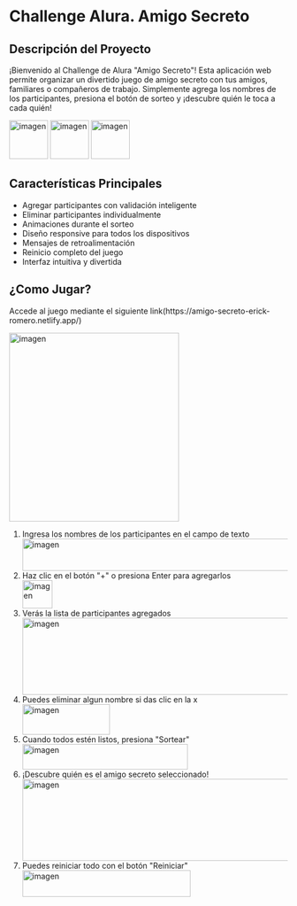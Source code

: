 <h1>Challenge Alura. Amigo Secreto</h1>

<h2>Descripción del Proyecto</h2>
<p>¡Bienvenido al Challenge de Alura "Amigo Secreto"! Esta aplicación web permite organizar un divertido juego de amigo secreto con tus amigos, familiares o compañeros de trabajo. Simplemente agrega los nombres de los participantes, presiona el botón de sorteo y ¡descubre quién le toca a cada quién!</p>
<img width="70" height="70" alt="imagen" src="https://github.com/user-attachments/assets/63672f12-d25a-4d17-8f7d-20f7ac2e9144" />
<img width="70" height="70" alt="imagen" src="https://github.com/user-attachments/assets/aca67ee4-e9e8-4501-b6d3-d75e990da5b2" />
<img width="70" height="70" alt="imagen" src="https://github.com/user-attachments/assets/c3afd8b9-101c-42d0-91d5-cb369f07f1bb" />

<h2>Características Principales</h2>
<ul>
  <li>Agregar participantes con validación inteligente</li>
  <li>Eliminar participantes individualmente</li>
  <li>Animaciones durante el sorteo</li>
  <li>Diseño responsive para todos los dispositivos</li>
  <li>Mensajes de retroalimentación</li>
  <li>Reinicio completo del juego</li>
  <li>Interfaz intuitiva y divertida</li>
</ul>

<h2>¿Como Jugar?</h2>
<p>Accede al juego mediante el siguiente link(https://amigo-secreto-erick-romero.netlify.app/)</p>
<img width="307" height="341" alt="imagen" src="https://github.com/user-attachments/assets/951ff605-a718-45a5-8986-f5dd03676578" />
<ol>
  <li>Ingresa los nombres de los participantes en el campo de texto</li>
  <img width="603" height="58" alt="imagen" src="https://github.com/user-attachments/assets/3267993f-da2e-4a32-9cb0-c1bbabbbe7b0" />
  <li>Haz clic en el botón "+" o presiona Enter para agregarlos</li>
  <img width="54" height="51" alt="imagen" src="https://github.com/user-attachments/assets/0ace6022-6cf0-434f-9903-f651ca017851" />
  <li>Verás la lista de participantes agregados</li>
  <img width="653" height="139" alt="imagen" src="https://github.com/user-attachments/assets/abc1be40-2e37-4d9f-9ed8-9be77e62c8d2" />
  <li>Puedes eliminar algun nombre si das clic en la x</li>
  <img width="158" height="55" alt="imagen" src="https://github.com/user-attachments/assets/cd16bcbc-a8ff-4d7b-9bbe-a69cd1e41f8b" />
  <li>Cuando todos estén listos, presiona "Sortear"</li>
  <img width="299" height="46" alt="imagen" src="https://github.com/user-attachments/assets/707e017f-442f-46c1-8638-db24a1a53035" />
  <li>¡Descubre quién es el amigo secreto seleccionado!</li>
  <img width="650" height="148" alt="imagen" src="https://github.com/user-attachments/assets/b88ad3f2-1864-4f80-aa1b-e54f5c42a451" />
  <li>Puedes reiniciar todo con el botón "Reiniciar"</li>
  <img width="304" height="48" alt="imagen" src="https://github.com/user-attachments/assets/4f26d18f-2d3b-4d48-9513-e6084dcee920" />
</ol>
